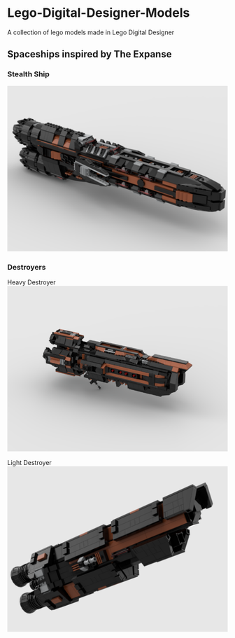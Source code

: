 # Lego-Digital-Designer-Models
A collection of lego models made in Lego Digital Designer

## Spaceships inspired by The Expanse

### Stealth Ship
![Stealth Ship](https://github.com/Corvu-s/Lego-Digital-Designer-Models/blob/main/Renders/Stealth%20Ship.png)

### Destroyers
Heavy Destroyer
![Heavy Destroyer](https://github.com/Corvu-s/Lego-Digital-Designer-Models/blob/main/Renders/MCRN_Destroyer.png)

Light Destroyer
![Light Destroyer](https://github.com/Corvu-s/Lego-Digital-Designer-Models/blob/main/Renders/MCRN_FClass_Destroyer.png)


